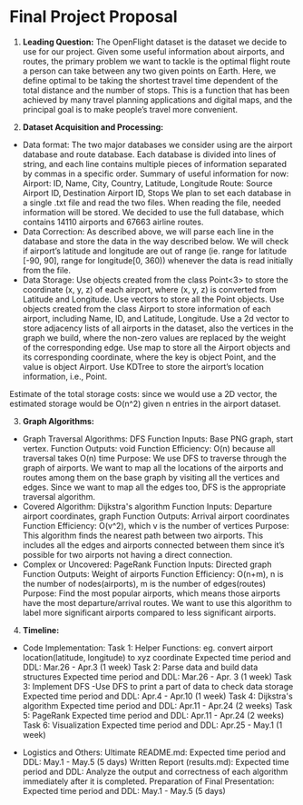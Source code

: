 # Final Project Proposal

1. **Leading Question:** 
The OpenFlight dataset is the dataset we decide to use for our project. Given some useful information about airports, and routes, the primary problem we want to tackle is the optimal flight route a person can take between any two given points on Earth. Here, we define optimal to be taking the shortest travel time dependent of the total distance and the number of stops. This is a function that has been achieved by many travel planning applications and digital maps, and the principal goal is to make people’s travel more convenient. 

2. **Dataset Acquisition and Processing:**
- Data format: The two major databases we consider using are the airport database and route database. Each database is divided into lines of string, and each line contains multiple pieces of information separated by commas in a specific order. 
    Summary of useful information for now:
    Airport: ID, Name, City, Country, Latitude, Longitude
    Route: Source Airport ID, Destination Airport ID, Stops
We plan to set each database in a single .txt file and read the two files. When reading the file, needed information will be stored. We decided to use the full database, which contains 14110 airports and 67663 airline routes. 
- Data Correction: As described above, we will parse each line in the database and store the data in the way described below. We will check if airport’s latitude and longitude are out of range (ie. range for latitude [-90, 90], range for longitude[0, 360)) whenever the data is read initially from the file. 
- Data Storage:
Use objects created from the class Point<3> to store the coordinate (x, y, z) of each airport, where (x, y, z) is converted from Latitude and Longitude.
Use vectors to store all the Point objects.
Use objects created from the class Airport to store information of each airport, including Name, ID, and Latitude, Longitude.
Use a 2d vector to store adjacency lists of all airports in the dataset, also the vertices in the graph we build, where the non-zero values are replaced by the weight of the corresponding edge.
Use map to store all the Airport objects and its corresponding coordinate, where the key is object Point, and the value is object Airport.
Use KDTree to store the airport’s location information, i.e., Point.

Estimate of the total storage costs: since we would use a 2D vector, the estimated storage would be O(n^2) given n entries in the airport dataset.

3. **Graph Algorithms:**
- Graph Traversal Algorithms: DFS
Function Inputs: Base PNG graph, start vertex.
Function Outputs: void
Function Efficiency: O(n) because all traversal takes O(n) time
Purpose: We use DFS to traverse through the graph of airports. We want to map all the locations of the airports and routes among them on the base graph by visiting all the vertices and edges. Since we want to map all the edges too, DFS is the appropriate traversal algorithm.
- Covered Algorithm: Dijkstra's algorithm
Function Inputs: Departure airport coordinates, graph
Function Outputs: Arrival airport coordinates
Function Efficiency: O(v^2), which v is the number of vertices
Purpose: This algorithm finds the nearest path between two airports. This includes all the edges and airports connected between them since it’s possible for two airports not having a direct connection.
- Complex or Uncovered: PageRank
Function Inputs: Directed graph
Function Outputs: Weight of airports
Function Efficiency: O(n+m), n is the number of nodes(airports), m is the number of edges(routes)
Purpose: Find the most popular airports, which means those airports have the most departure/arrival routes. We want to use this algorithm to label more significant airports compared to less significant airports.

4. **Timeline:**
- Code Implementation:
Task 1: Helper Functions: eg. convert airport location(latitude, longitude) to xyz coordinate
Expected time period and DDL: Mar.26 - Apr.3 (1 week)
Task 2: Parse data and build data structures
Expected time period and DDL: Mar.26 - Apr. 3 (1 week)
Task 3: Implement DFS
 -Use DFS to print a part of data to check data storage
Expected time period and DDL: Apr.4 - Apr.10 (1 week)
Task 4: Dijkstra's algorithm
Expected time period and DDL: Apr.11 - Apr.24 (2 weeks)
Task 5: PageRank
Expected time period and DDL: Apr.11 - Apr.24 (2 weeks)
Task 6: Visualization
Expected time period and DDL: Apr.25 - May.1 (1 week)

- Logistics and Others:
Ultimate README.md:
Expected time period and DDL: May.1 - May.5 (5 days)
Written Report (results.md):
Expected time period and DDL: Analyze the output and correctness of each algorithm immediately after it is completed.
Preparation of Final Presentation:
Expected time period and DDL: May.1 - May.5 (5 days)


